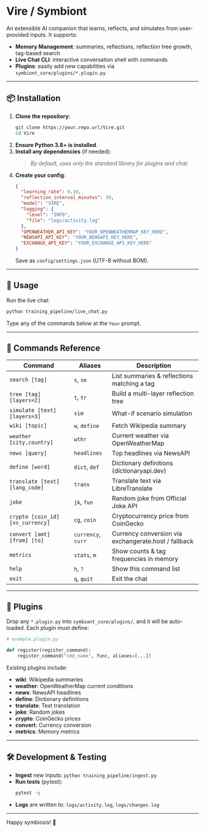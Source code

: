 ﻿# Vire / Symbiont

An extensible AI companion that learns, reflects, and simulates from user-provided inputs. It supports:

- **Memory Management**: summaries, reflections, reflection tree growth, tag-based search
- **Live Chat CLI**: interactive conversation shell with commands
- **Plugins**: easily add new capabilities via `symbiont_core/plugins/*.plugin.py`

---

## 📦 Installation

1. **Clone the repository**:
   ```bash
   git clone https://your.repo.url/Vire.git
   cd Vire
   ```
2. **Ensure Python 3.8+ is installed**.
3. **Install any dependencies** (if needed):
   > _By default, uses only the standard library for plugins and chat._
4. **Create your config**:
   ```json
   {
     "learning_rate": 0.10,
     "reflection_interval_minutes": 30,
     "model": "VIRE",
     "logging": {
       "level": "INFO",
       "file": "logs/activity.log"
     },
     "OPENWEATHER_API_KEY": "YOUR_OPENWEATHERMAP_KEY_HERE",
     "NEWSAPI_API_KEY": "YOUR_NEWSAPI_KEY_HERE",
     "EXCHANGE_API_KEY": "YOUR_EXCHANGE_API_KEY_HERE"
   }
   ```
   Save as `config/settings.json` (UTF-8 without BOM).

---

## 🚀 Usage

Run the live chat:
```bash
python training_pipeline/live_chat.py
```

Type any of the commands below at the `You>` prompt.

---

## 💬 Commands Reference

| Command                                   | Aliases               | Description                                         |
|-------------------------------------------|-----------------------|-----------------------------------------------------|
| `search [tag]`                            | `s`, `se`             | List summaries & reflections matching a tag         |
| `tree [tag] [layers=2]`                   | `t`, `tr`             | Build a multi-layer reflection tree                 |
| `simulate [text] [layers=3]`              | `sim`                 | What-if scenario simulation                         |
| `wiki [topic]`                            | `w`, `define`         | Fetch Wikipedia summary                             |
| `weather [city,country]`                  | `wthr`                | Current weather via OpenWeatherMap                  |
| `news [query]`                            | `headlines`           | Top headlines via NewsAPI                           |
| `define [word]`                           | `dict`, `def`         | Dictionary definitions (dictionaryapi.dev)          |
| `translate [text] [lang_code]`            | `trans`               | Translate text via LibreTranslate                   |
| `joke`                                    | `jk`, `fun`           | Random joke from Official Joke API                  |
| `crypto [coin_id] [vs_currency]`          | `cg`, `coin`          | Cryptocurrency price from CoinGecko                 |
| `convert [amt] [from] [to]`               | `currency`, `curr`    | Currency conversion via exchangerate.host / fallback|
| `metrics`                                 | `stats`, `m`          | Show counts & tag frequencies in memory             |
| `help`                                    | `h`, `?`              | Show this command list                              |
| `exit`                                    | `q`, `quit`           | Exit the chat                                       |

---

## 🧩 Plugins

Drop any `*.plugin.py` into `symbiont_core/plugins/`, and it will be auto-loaded. Each plugin must define:

```python
# example.plugin.py

def register(register_command):
    register_command("cmd_name", func, aliases=[...])
```

Existing plugins include:

- **wiki**: Wikipedia summaries
- **weather**: OpenWeatherMap current conditions
- **news**: NewsAPI headlines
- **define**: Dictionary definitions
- **translate**: Text translation
- **joke**: Random jokes
- **crypto**: CoinGecko prices
- **convert**: Currency conversion
- **metrics**: Memory metrics

---

## 🛠 Development & Testing

- **Ingest** new inputs: `python training_pipeline/ingest.py`
- **Run tests** (pytest):
  ```bash
  pytest -q
  ```
- **Logs** are written to: `logs/activity.log`, `logs/changes.log`

---

Happy symbiosis! 🌱

